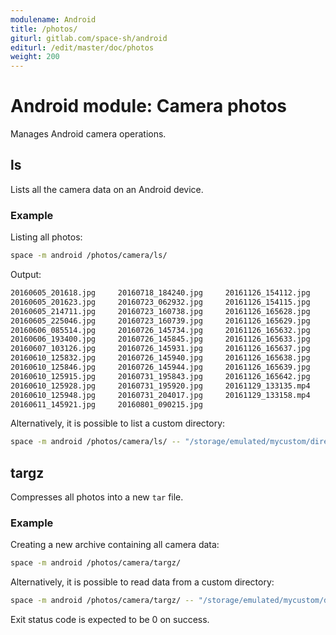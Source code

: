 ```yaml
---
modulename: Android
title: /photos/
giturl: gitlab.com/space-sh/android
editurl: /edit/master/doc/photos
weight: 200
---
```

# Android module: Camera photos

Manages Android camera operations.


## ls
Lists all the camera data on an Android device.

### Example

Listing all photos:
```sh
space -m android /photos/camera/ls/
```

Output:
```sh
20160605_201618.jpg     20160718_184240.jpg     20161126_154112.jpg             
20160605_201623.jpg     20160723_062932.jpg     20161126_154115.jpg             
20160605_214711.jpg     20160723_160738.jpg     20161126_165628.jpg             
20160605_225046.jpg     20160723_160739.jpg     20161126_165629.jpg             
20160606_085514.jpg     20160726_145734.jpg     20161126_165632.jpg             
20160606_193400.jpg     20160726_145845.jpg     20161126_165633.jpg             
20160607_103126.jpg     20160726_145931.jpg     20161126_165637.jpg             
20160610_125832.jpg     20160726_145940.jpg     20161126_165638.jpg             
20160610_125846.jpg     20160726_145944.jpg     20161126_165639.jpg             
20160610_125915.jpg     20160731_195843.jpg     20161126_165642.jpg             
20160610_125928.jpg     20160731_195920.jpg     20161129_133135.mp4             
20160610_125948.jpg     20160731_204017.jpg     20161129_133158.mp4             
20160611_145921.jpg     20160801_090215.jpg   
```  

Alternatively, it is possible to list a custom directory:
```sh
space -m android /photos/camera/ls/ -- "/storage/emulated/mycustom/directory"
```


## targz

Compresses all photos into a new `tar` file.

### Example
Creating a new archive containing all camera data:
```sh
space -m android /photos/camera/targz/
```

Alternatively, it is possible to read data from a custom directory:
```sh
space -m android /photos/camera/targz/ -- "/storage/emulated/mycustom/directory"
```

Exit status code is expected to be 0 on success.
